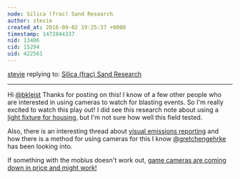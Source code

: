 ```yaml
---
node: Silica (frac) Sand Research
author: stevie
created_at: 2016-09-02 19:25:37 +0000
timestamp: 1472844337
nid: 13406
cid: 15294
uid: 422561
---
```




[stevie](../profile/stevie) replying to: [Silica (frac) Sand Research](../notes/bkleist/08-30-2016/silica-frac-sand-research)

----
Hi [@bkleist](/profile/bkleist) 
Thanks for posting on this! I know of a few other people who are interested in using cameras to watch for blasting events. So I'm really excited to watch this play out! I did see this research note about using a [light fixture for housing](https://publiclab.org/notes/tonyc/07-01-2016/mobius-trapcam-housing), but I'm not sure how well this field tested. 

Also, there is an interesting thread about [visual emissions reporting](https://groups.google.com/forum/#!topic/publiclab-midwest/ZSFA7apwLE8) and how there is a method for using cameras for this I know [@gretchengehrke](/profile/gretchengehrke) has been looking into. 

If something with the mobius doesn't work out, [game cameras are coming down in price and might work!](http://www.cabelas.com/product/cabela-s-outfitter-14mp-ir-hd-trail-camera/2287582.uts?Ntk=AllProducts&searchPath=%2Fcatalog%2Fsearch%2F%3FN%3D10000051%26Ne%3D10000051%26Ntk%3DAllProducts%26Ntt%3Dtrailcam%26Ntx%3Dmode%252Bmatchallpartial%26WTz_l%3DHeader%253BSearch-All%252BProducts%26WTz_st%3DSearchRefinements%26form_state%3DsearchForm%26search%3Dtrailcam%26searchTypeByFilter%3DTopRated%26x%3D10%26y%3D6&Ntt=trailcam)